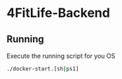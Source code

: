 # 4FitLife-Backend

## Running
Execute the running script for you OS
```bash
./docker-start.[sh|ps1]
```
